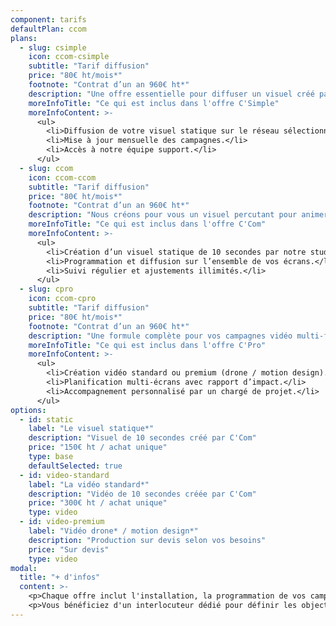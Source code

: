 ```yaml
---
component: tarifs
defaultPlan: ccom
plans:
  - slug: csimple
    icon: ccom-csimple
    subtitle: "Tarif diffusion"
    price: "80€ ht/mois*"
    footnote: "Contrat d’un an 960€ ht*"
    description: "Une offre essentielle pour diffuser un visuel créé par vos soins."
    moreInfoTitle: "Ce qui est inclus dans l'offre C'Simple"
    moreInfoContent: >-
      <ul>
        <li>Diffusion de votre visuel statique sur le réseau sélectionné.</li>
        <li>Mise à jour mensuelle des campagnes.</li>
        <li>Accès à notre équipe support.</li>
      </ul>
  - slug: ccom
    icon: ccom-ccom
    subtitle: "Tarif diffusion"
    price: "80€ ht/mois*"
    footnote: "Contrat d’un an 960€ ht*"
    description: "Nous créons pour vous un visuel percutant pour animer vos écrans."
    moreInfoTitle: "Ce qui est inclus dans l'offre C'Com"
    moreInfoContent: >-
      <ul>
        <li>Création d’un visuel statique de 10 secondes par notre studio.</li>
        <li>Programmation et diffusion sur l’ensemble de vos écrans.</li>
        <li>Suivi régulier et ajustements illimités.</li>
      </ul>
  - slug: cpro
    icon: ccom-cpro
    subtitle: "Tarif diffusion"
    price: "80€ ht/mois*"
    footnote: "Contrat d’un an 960€ ht*"
    description: "Une formule complète pour vos campagnes vidéo multi-formats."
    moreInfoTitle: "Ce qui est inclus dans l'offre C'Pro"
    moreInfoContent: >-
      <ul>
        <li>Création vidéo standard ou premium (drone / motion design).</li>
        <li>Planification multi-écrans avec rapport d’impact.</li>
        <li>Accompagnement personnalisé par un chargé de projet.</li>
      </ul>
options:
  - id: static
    label: "Le visuel statique*"
    description: "Visuel de 10 secondes créé par C'Com"
    price: "150€ ht / achat unique"
    type: base
    defaultSelected: true
  - id: video-standard
    label: "La vidéo standard*"
    description: "Vidéo de 10 secondes créée par C'Com"
    price: "300€ ht / achat unique"
    type: video
  - id: video-premium
    label: "Vidéo drone* / motion design*"
    description: "Production sur devis selon vos besoins"
    price: "Sur devis"
    type: video
modal:
  title: "+ d'infos"
  content: >-
    <p>Chaque offre inclut l'installation, la programmation de vos campagnes et un suivi mensuel.</p>
    <p>Vous bénéficiez d'un interlocuteur dédié pour définir les objectifs et ajuster vos contenus aux temps forts de votre communication.</p>
---
```

